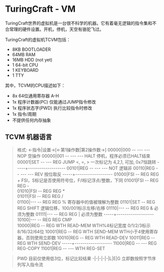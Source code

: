 TuringCraft - VM
================

TuringCraft世界的虚拟机是一台很不科学的机器。它有着毫无逻辑的指令集和不合常理的硬件设置。开机，停机，天空有骆驼飞过。

TuringCraft的虚拟机TCVM包括：

+  8KB BOOTLOADER
+ 64MB RAM
+ 16MB HDD (not yet)
+  1   64-bit CPU
+  1   KEYBOARD
+  1   TTY

其中，TCVM的CPU描述如下：

+ 8x 64位通用寄存器   A-H
+ 1x 程序计数器(PC)   仅能通过JUMP指令修改
+ 1x 程序状态字(PWD)  执行比较指令时修改
+ 1x 指令/周期
+ 不提供任何内存抽象

## TCVM 机器语言

>   格式: <-指令|设置->[<-第1操作数|第2操作数->]
>   00000|000 -- --- --- NOP       空操作
>   00000|001 -- --- --- HALT      停机，程序必须已HALT结束
>   00001|SET -- --- REG JUMP     \<, =, \> 一次标记为 4,2,1, 可加, 0x7恒跳转
>   -----+-------------------
>   00101|REG -- --- --- NOT       逻辑非
>   00110|REG -- --- --- REV       按位取反
>   -----+-------------------
>   01000|FSI -- REG REG +         FSI，S标记是否使用符号位，F/I标记浮点/整数，下同
>   01001|FSI -- REG REG -         
>   01010|FSI -- REG REG *          
>   01011|FSI -- REG REG /                 
>   01100|--- -- REG REG %         寄存器中的值被理解为整数 
>   01101|SET -- REG REG SHIFT     逻辑位移，100/001标示左移/右移
>   01110|--- -- REG REG &         必须为整数 
>   01111|--- -- REG REG |         必须为整数
>   -----+-------------------
>   10100|--- -- REG REG CMP       
>   10000|REG -- REG WTH READ-MEM WTH%4标记宽度 0/1/2/3标示8/16/32/64位
>   10001|REG -- REG WTH SEND-MEM WTH小于4使用寄存器，否则使用立即数
>   10010|REG -- REG WTH READ-DEV
>   10011|REG -- REG WTH SEND-DEV
>   -----+-------------------
>   11000|REG -- --- REG REG-COPY
>   11001|REG -- --- WTH REG-SET 

>    PWD 目前仅使用低3位，标记比较结果
>    -|-|-|-|-|L|E|G
>    立即数按照字节序列写入指令流
